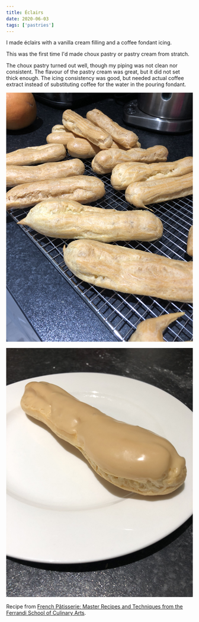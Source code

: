 ```yaml
---
title: Éclairs
date: 2020-06-03
tags: ['pastries']
---
```


I made éclairs with a vanilla cream filling and a coffee fondant icing.

This was the first time I'd made choux pastry or pastry cream from stratch.

The choux pastry turned out well, though my piping was not clean nor consistent. The flavour of the pastry cream was great, but it did not set thick enough. The icing consistency was good, but needed actual coffee extract instead of substituting coffee for the water in the pouring fondant.

![Éclairs on a cooling rack](eclairs_cooling.jpg)

![An éclair on a plate](eclairs_plate.jpg)

Recipe from [French Pâtisserie: Master Recipes and Techniques from the Ferrandi School of Culinary Arts](https://www.amazon.co.uk/French-Pâtisserie-Techniques-Ferrandi-Culinary/dp/2080203185).
